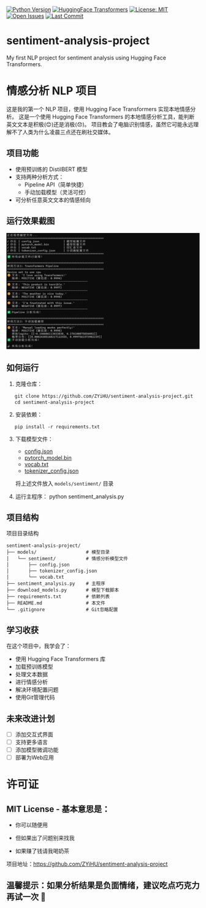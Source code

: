 [![Python Version](https://img.shields.io/badge/python-3.8+-blue.svg)](https://www.python.org/)
[![HuggingFace Transformers](https://img.shields.io/badge/HuggingFace-Transformers-orange.svg)](https://huggingface.co/)
[![License: MIT](https://img.shields.io/badge/License-MIT-green.svg)](https://opensource.org/licenses/MIT)
[![Open Issues](https://img.shields.io/github/issues/ZYiHU/sentiment-analysis-project.svg)](https://github.com/ZYiHU/sentiment-analysis-project/issues)
[![Last Commit](https://img.shields.io/github/last-commit/ZYiHU/sentiment-analysis-project.svg)](https://github.com/ZYiHU/sentiment-analysis-project/commits/main)

# sentiment-analysis-project
My first NLP project for sentiment analysis using Hugging Face Transformers.


# 情感分析 NLP 项目

这是我的第一个 NLP 项目，使用 Hugging Face Transformers 实现本地情感分析。
这是一个使用 Hugging Face Transformers 的本地情感分析工具，能判断英文文本是积极(😊)还是消极(😞)。
项目教会了电脑识别情感，虽然它可能永远理解不了人类为什么凌晨三点还在刷社交媒体。



## 项目功能
- 使用预训练的 DistilBERT 模型
- 支持两种分析方式：
  - Pipeline API（简单快捷）
  - 手动加载模型（灵活可控）
- 可分析任意英文文本的情感倾向

## 运行效果截图
![情感分析结果](screenshot.png)  

## 如何运行

1. 克隆仓库：
```
   git clone https://github.com/ZYiHU/sentiment-analysis-project.git
   cd sentiment-analysis-project
```   

2. 安装依赖：
```
   pip install -r requirements.txt
```   

3. 下载模型文件：
   - [config.json](https://huggingface.co/distilbert/distilbert-base-uncased-finetuned-sst-2-english/raw/main/config.json)
   - [pytorch_model.bin](https://huggingface.co/distilbert/distilbert-base-uncased-finetuned-sst-2-english/resolve/main/pytorch_model.bin)
   - [vocab.txt](https://huggingface.co/distilbert/distilbert-base-uncased-finetuned-sst-2-english/raw/main/vocab.txt)
   - [tokenizer_config.json](https://huggingface.co/distilbert/distilbert-base-uncased-finetuned-sst-2-english/raw/main/tokenizer_config.json)
   
   将上述文件放入 `models/sentiment/` 目录

4. 运行主程序：
   python sentiment_analysis.py
   

## 项目结构
项目目录结构
```tree
sentiment-analysis-project/
├── models/                  # 模型目录
│   └── sentiment/           # 情感分析模型文件
│       ├── config.json
│       ├── tokenizer_config.json
│       └── vocab.txt
├── sentiment_analysis.py    # 主程序
├── download_models.py       # 模型下载脚本
├── requirements.txt         # 依赖列表
├── README.md                # 本文件
└── .gitignore               # Git忽略配置
```

## 学习收获
在这个项目中，我学会了：
- 使用 Hugging Face Transformers 库
- 加载预训练模型
- 处理文本数据
- 进行情感分析
- 解决环境配置问题
- 使用Git管理代码

## 未来改进计划
- [ ] 添加交互式界面
- [ ] 支持更多语言
- [ ] 添加模型微调功能
- [ ] 部署为Web应用

# 许可证 
## MIT License - 基本意思是：

- 你可以随便用

- 但如果出了问题别来找我

- 如果赚了钱请我喝奶茶

项目地址：https://github.com/ZYiHU/sentiment-analysis-project

## 温馨提示：如果分析结果是负面情绪，建议吃点巧克力再试一次 🍫


